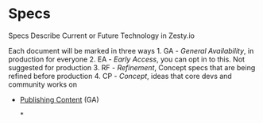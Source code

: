 # Specs

Specs Describe Current or Future Technology in Zesty.io

Each document will be marked in three ways 1. GA - _General Availability_, in production for everyone 2. EA - _Early Access_, you can opt in to this. Not suggested for production 3. RF - _Refinement_, Concept specs that are being refined before production 4. CP - _Concept_, ideas that core devs and community works on

* [Publishing Content](https://github.com/zesty-io/zesty-org/tree/66aab96add45798be584674e7bd510bc7971c175/specs/publishing/README.md) \(GA\)

  \*

